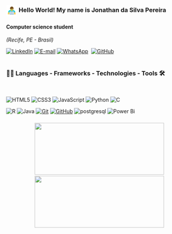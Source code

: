 ### <img src="https://raw.githubusercontent.com/arthurgalanti/arthurgalanti/main/assets/man-technologist.gif" width="30" style="vertical-align: middle;"> Hello World! My name is Jonathan da Silva Pereira
#### Computer science student 
<i>(Recife, PE - Brasil) </i>

[![LinkedIn](https://img.shields.io/badge/linkedin-%230077B5.svg?style=for-the-badge&logo=linkedin&logoColor=white)](https://www.linkedin.com/in/jonathan-pereira-791ba719a/)
[![E-mail](https://img.shields.io/badge/-Email-0077B5?style=for-the-badge&logo=microsoft-outlook&logoColor=white)](mailto:jonathanpereira.jsp@outlook.com)
[![WhatsApp](https://img.shields.io/badge/WhatsApp-0077B5?style=for-the-badge&logo=whatsapp&logoColor=white)](https://wa.me/55+81+986942302)  
[![GitHub](https://img.shields.io/badge/GitHub-0077B5?style=for-the-badge&logo=github&logoColor=white)](https://github.com/jonathanspereira)
<br />
<br />

### 👨‍💻 Languages - Frameworks - Technologies - Tools  🛠
<br>

![HTML5](https://img.shields.io/badge/HTML-000?style=for-the-badge&logo=html5&logoColor=30A3DC)
![CSS3](https://img.shields.io/badge/CSS3-000?style=for-the-badge&logo=css3&logoColor=E94D5F)
![JavaScript](https://img.shields.io/badge/JavaScript-000?style=for-the-badge&logo=javascript&logoColor=30A3DC)
![Python](https://img.shields.io/badge/Python-000?style=for-the-badge&logo=python&logoColor=30A3DC)
![C](https://img.shields.io/badge/C-000?style=for-the-badge&logo=c&logoColor=30A3DC)

![R](https://img.shields.io/badge/R-000?style=for-the-badge&logo=r&logoColor=30A3DC)
![Java](https://img.shields.io/badge/Java-000?style=for-the-badge&logo=java&logoColor=30A3DC)
[![Git](https://img.shields.io/badge/Git-000?style=for-the-badge&logo=git&logoColor=E94D5F)](https://git-scm.com/doc)
[![GitHub](https://img.shields.io/badge/GitHub-000?style=for-the-badge&logo=github&logoColor=30A3DC)](https://docs.github.com/)
![postgresql](https://img.shields.io/badge/postgresql-000?style=for-the-badge&logo=postgresql&logoColor=30A3DC)
![Power Bi](https://img.shields.io/badge/PowerBi-000?style=for-the-badge&logo=powerbi&logoColor=30A3DC)

###
<div id="header" align="center">
<img width="350px" height="140em" src="https://github-readme-stats.vercel.app/api/top-langs/?username=jonathanspereira&hide=html&layout=compact&theme=calm" /></td> <a href="https://github.com/jonathanspereira/"> <img width="350px" height="140em" src="https://github-readme-stats.vercel.app/api?username=jonathanspereira&show_icons=true&theme=calm&include_commits=true"/>
</div>
